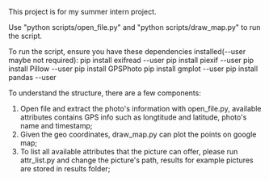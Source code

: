 This project is for my summer intern project. 

Use "python scripts/open_file.py" and "python scripts/draw_map.py" to run the script.

To run the script, ensure you have these dependencies installed(--user maybe not required):
pip install exifread --user
pip install piexif --user
pip install Pillow --user
pip install GPSPhoto
pip install gmplot --user
pip install pandas --user

To understand the structure, there are a few components:
1. Open file and extract the photo's information with open_file.py, available attributes contains GPS info such as 
    longtitude and latitude, photo's name and timestamp;
2. Given the geo coordinates, draw_map.py can plot the points on google map;
3. To list all available attributes that the picture can offer, please run attr_list.py and change the picture's path,
results for example pictures are stored in results folder;    


